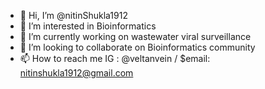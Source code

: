 - 👋 Hi, I’m @nitinShukla1912
- 👀 I’m interested in Bioinformatics
- 🌱 I’m currently working on wastewater viral surveillance 
- 💞️ I’m looking to collaborate on Bioinformatics community
- 📫 How to reach me IG : @veltanvein / $email: nitinshukla1912@gmail.com
